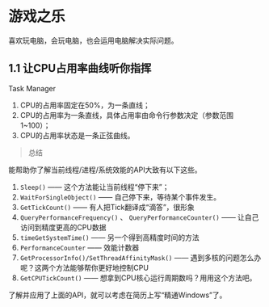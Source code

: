 # 游戏之乐

喜欢玩电脑，会玩电脑，也会运用电脑解决实际问题。

## 1.1 让CPU占用率曲线听你指挥

Task Manager

1. CPU的占用率固定在50%，为一条直线；
2. CPU的占用率为一条直线，具体占用率由命令行参数决定（参数范围1~100）；
3. CPU的占用率状态是一条正弦曲线。

> 总结

能帮助你了解当前线程/进程/系统效能的API大致有以下这些。

1. `Sleep()` —— 这个方法能让当前线程“停下来”；
2. `WaitForSingleObject()` —— 自己停下来，等待某个事件发生。
3. `GetTickCount()` —— 有人把Tick翻译成“滴答”，很形象
4. `QueryPerformanceFrequency()` 、 `QueryPerformanceCounter()` —— 让自己访问到精度更高的CPU数据
5. `timeGetSystemTime()` —— 另一个得到高精度时间的方法
6. `PerformanceCounter` —— 效能计数器
7. `GetProcessorInfo()/SetThreadAffinityMask()` —— 遇到多核的问题怎么办呢？这两个方法能够帮你更好地控制CPU
8. `GetCPUTickCount()` —— 想拿到CPU核心运行周期数吗？用用这个方法吧。

了解并应用了上面的API，就可以考虑在简历上写“精通Windows”了。
